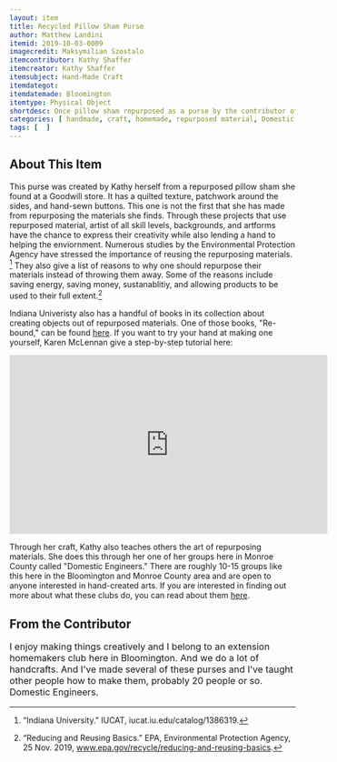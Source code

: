 ```yaml
---
layout: item
title: Recycled Pillow Sham Purse
author: Matthew Landini
itemid: 2019-10-03-0009
imagecredit: Maksymilian Szostalo
itemcontributor: Kathy Shaffer
itemcreator: Kathy Shaffer
itemsubject: Hand-Made Craft
itemdategot: 
itemdatemade: Bloomington
itemtype: Physical Object
shortdesc: Once pillow sham repurposed as a purse by the contributor of the object.
categories: [ handmade, craft, homemade, repurposed material, Domestic Engineers ]
tags: [  ]
---
```

## About This Item
This purse was created by Kathy herself from a repurposed pillow sham she found at a Goodwill store. It has a quilted texture, patchwork around the sides, and hand-sewn buttons. This one is not the first that she has made from repurposing the materials she finds. Through these projects that use repurposed material, artist of all skill levels, backgrounds, and artforms have the chance to express their creativity while also lending a hand to helping the enviornment. Numerous studies by the Environmental Protection Agency have stressed the importance of reusing the repurposing materials. [^1] They also give a list of reasons to why one should repurpose their materials instead of throwing them away. Some of the reasons include saving energy, saving money, sustanablitiy, and allowing products to be used to their full extent.[^2] 

Indiana Univeristy also has a handful of books in its collection about creating objects out of repurposed materials. One of those books, "Re-bound," can be found [here](https://iucat.iu.edu/catalog/9094228). If you want to try your hand at making one yourself, Karen McLennan give a step-by-step tutorial here:
<iframe width="560" height="315" src="https://www.youtube.com/embed/nUnYUFs_KYY" frameborder="0" allow="accelerometer; autoplay; encrypted-media; gyroscope; picture-in-picture" allowfullscreen></iframe>


Through her craft, Kathy also teaches others the art of repurposing materials. She does this through her one of her groups here in Monroe County called "Domestic Engineers." There are roughly 10-15 groups like this here in the Bloomington and Monroe County area and are open to anyone interested in hand-created arts. If you are interested in finding out more about what these clubs do, you can read about them [here](https://www.hoosiertimes.com/herald_times_online/life/at_home/mceha-clubs-share-their-passion-for-the-home/article_89aef3a6-35f9-5d8b-a662-b05eccf305c7.html). 

## From the Contributor

<p class=blockquote style='font-size:115%;'>I enjoy making things creatively and I belong to an extension homemakers club here in Bloomington. And we do a lot of handcrafts. And I've made several of these purses and I've taught other people how to make them, probably 20 people or so. Domestic Engineers.</p>

[^1]: “Indiana University.” IUCAT, iucat.iu.edu/catalog/1386319.
[^2]: “Reducing and Reusing Basics.” EPA, Environmental Protection Agency, 25 Nov. 2019, www.epa.gov/recycle/reducing-and-reusing-basics.
